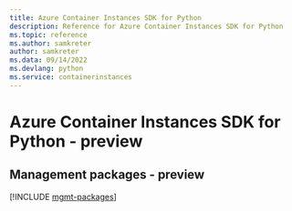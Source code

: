 ```yaml
---
title: Azure Container Instances SDK for Python
description: Reference for Azure Container Instances SDK for Python
ms.topic: reference
ms.author: samkreter
author: samkreter
ms.data: 09/14/2022
ms.devlang: python
ms.service: containerinstances
---
```

# Azure Container Instances SDK for Python - preview

## Management packages - preview
[!INCLUDE [mgmt-packages](container-instances-mgmt-index.md)]